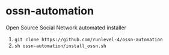# ossn-automation
Open Source Social Network automated installer

1. `git clone https://github.com/runlevel-4/ossn-automation`
2. `sh ossn-automation/install_ossn.sh`
